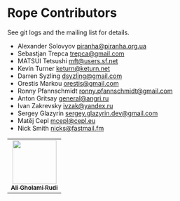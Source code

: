 # Rope Contributors

See git logs and the mailing list for details.

* Alexander Solovyov <piranha@piranha.org.ua>
* Sebastjan Trepca <trepca@gmail.com>
* MATSUI Tetsushi <mft@users.sf.net>
* Kevin Turner <keturn@keturn.net>
* Darren Syzling <dsyzling@gmail.com>
* Orestis Markou <orestis@gmail.com>
* Ronny Pfannschmidt <ronny.pfannschmidt@gmail.com>
* Anton Gritsay <general@angri.ru>
* Ivan Zakrevsky <ivzak@yandex.ru>
* Sergey Glazyrin <sergey.glazyrin.dev@gmail.com>
* Matěj Cepl <mcepl@cepl.eu>
* Nick Smith <nicks@fastmail.fm>


<!-- ALL-CONTRIBUTORS-LIST:START - Do not remove or modify this section -->
<!-- prettier-ignore-start -->
<!-- markdownlint-disable -->
<table>
  <tr>
    <td align="center"><a href="http://litcave.rudi.ir/"><img src="https://avatars.githubusercontent.com/u/1139057?v=4" width="100px;" alt=""/><br /><sub><b>Ali Gholami Rudi</b></sub></a></td>
  </tr>
</table>

<!-- markdownlint-restore -->
<!-- prettier-ignore-end -->

<!-- ALL-CONTRIBUTORS-LIST:END -->
